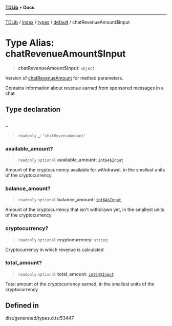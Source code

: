 [**TDLib**](../../../../../../README.md) • **Docs**

***

[TDLib](../../../../../../modules.md) / [index](../../../../../README.md) / [types](../../../README.md) / [default](../README.md) / chatRevenueAmount$Input

# Type Alias: chatRevenueAmount$Input

> **chatRevenueAmount$Input**: `object`

Version of [chatRevenueAmount](chatRevenueAmount.md) for method parameters.

Contains information about revenue earned from sponsored messages in a chat

## Type declaration

### \_

> `readonly` **\_**: `"chatRevenueAmount"`

### available\_amount?

> `readonly` `optional` **available\_amount**: [`int64$Input`](int64$Input.md)

Amount of the cryptocurrency available for withdrawal, in the smallest units of the cryptocurrency

### balance\_amount?

> `readonly` `optional` **balance\_amount**: [`int64$Input`](int64$Input.md)

Amount of the cryptocurrency that isn't withdrawn yet, in the smallest units of the cryptocurrency

### cryptocurrency?

> `readonly` `optional` **cryptocurrency**: `string`

Cryptocurrency in which revenue is calculated

### total\_amount?

> `readonly` `optional` **total\_amount**: [`int64$Input`](int64$Input.md)

Total amount of the cryptocurrency earned, in the smallest units of the cryptocurrency

## Defined in

dist/generated/types.d.ts:53447
